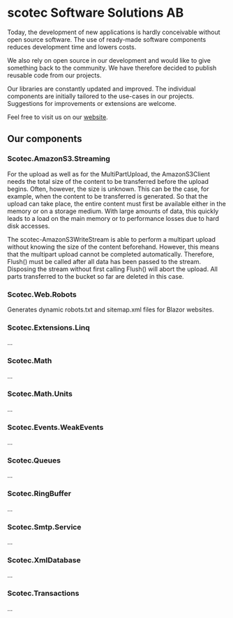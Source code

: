 # scotec Software Solutions AB

Today, the development of new applications is hardly conceivable without open source software. The use of ready-made software components reduces development time and lowers costs.

We also rely on open source in our development and would like to give something back to the community. We have therefore decided to publish reusable code from our projects.

Our libraries are constantly updated and improved. The individual components are initially tailored to the use-cases in our projects. Suggestions for improvements or extensions are welcome.

Feel free to visit us on our [website](https://www.scotec-software.com).


## Our components

### Scotec.AmazonS3.Streaming
For the upload as well as for the MultiPartUpload, the AmazonS3Client needs the total size of the content to be transferred before the upload begins. Often, however, the size is unknown. This can be the case, for example, when the content to be transferred is generated. So that the upload can take place, the entire content must first be available either in the memory or on a storage medium. With large amounts of data, this quickly leads to a load on the main memory or to performance losses due to hard disk accesses.

The scotec-AmazonS3WriteStream is able to perform a multipart upload without knowing the size of the content beforehand. However, this means that the multipart upload cannot be completed automatically. Therefore, Flush() must be called after all data has been passed to the stream. Disposing the stream without first calling Flush() will abort the upload. All parts transferred to the bucket so far are deleted in this case.

### Scotec.Web.Robots
Generates dynamic robots.txt and sitemap.xml files for Blazor websites.

### Scotec.Extensions.Linq
...

### Scotec.Math
...

### Scotec.Math.Units
...

### Scotec.Events.WeakEvents
...

### Scotec.Queues
...

### Scotec.RingBuffer
...

### Scotec.Smtp.Service
...

### Scotec.XmlDatabase
...

### Scotec.Transactions
...